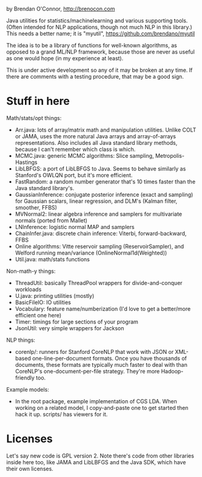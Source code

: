 by Brendan O'Connor, http://brenocon.com

Java utilities for statistics/machinelearning and various supporting tools.
(Often intended for NLP applications, though not much NLP in this library.)
This needs a better name; it is "myutil", https://github.com/brendano/myutil

The idea is to be a library of functions for well-known algorithms, as opposed
to a grand ML/NLP framework, because those are never as useful as one would
hope (in my experience at least).

This is under active development so any of it may be broken at any time.
If there are comments with a testing procedure, that may be a good sign.

# Stuff in here

Math/stats/opt things:
* Arr.java: lots of array/matrix math and manipulation utilities.  Unlike COLT
or JAMA, uses the more natural Java arrays and array-of-arrays representations.
Also includes all Java standard library methods, because I can't remember which
class is which.
* MCMC.java: generic MCMC algorithms: Slice sampling, Metropolis-Hastings
* LibLBFGS: a port of LibLBFGS to Java.  Seems to behave similarly as Stanford's OWLQN port, but it's more efficient.
* FastRandom: a random number generator that's 10 times faster than the Java standard library's.
* GaussianInference: conjugate posterior inference (exact and sampling) for Gaussian scalars, linear regression, and DLM's (Kalman filter, smoother, FFBS)
* MVNormal2: linear algebra inference and samplers for multivariate normals
  (ported from Mallet)
* LNInference: logistic normal MAP and samplers
* ChainInfer.java: discrete chain inference: Viterbi, forward-backward, FFBS
* Online algorithms: Vitte reservoir sampling (ReservoirSampler), and Welford
  running mean/variance (OnlineNormal1d(Weighted))
* Util.java: math/stats functions

Non-math-y things:
* ThreadUtil: basically ThreadPool wrappers for divide-and-conquer workloads
* U.java: printing utilities (mostly)
* BasicFileIO: IO utilities
* Vocabulary: feature name/numberization (I'd love to get a better/more
  efficient one here)
* Timer: timings for large sections of your program
* JsonUtil: very simple wrappers for Jackson

NLP things:
* corenlp/: runners for Stanford CoreNLP that work with JSON or XML-based
  one-line-per-document formats.  Once you have thousands of documents, these
  formats are typically much faster to deal with than CoreNLP's
  one-document-per-file strategy.  They're more Hadoop-friendly too.

Example models:
* In the root package, example implementation of CGS LDA. When working
  on a related model, I copy-and-paste one to get started then hack it up.
  scripts/ has viewers for it.

# Licenses

Let's say new code is GPL version 2.
Note there's code from other libraries inside here too,
like JAMA and LibLBFGS and the Java SDK, which have their own licenses.

